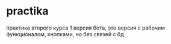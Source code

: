 # practika
практика второго курса 
1 версия бота, это версия с рабочим функционалом, кнопками, но без связей с бд
